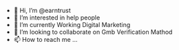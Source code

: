 - 👋 Hi, I’m @earntrust
- 👀 I’m interested in help people
- 🌱 I’m currently Working Digital Marketing
- 💞️ I’m looking to collaborate on Gmb Verification Mathod
- 📫 How to reach me ...

<!---
earntrust/earntrust is a ✨ special ✨ repository because its `README.md` (this file) appears on your GitHub profile.
You can click the Preview link to take a look at your changes.
--->
